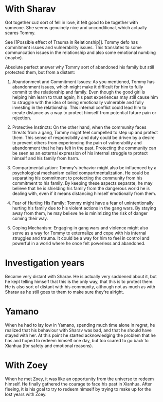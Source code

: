 # With Sharav
Got together cuz sort of fell in love, it felt good to be together with someone. She seems genuinely nice and unconditional, which actually scares Tommy.

See [[Possible effect of Trauma in Relationship]]. Tommy defo has commitment issues and vulnerability issues. This translates to some communcation issues in the relationship and also some emotional numbing (maybe). 

Absolute perfect answer why Tommy sort of abandoned his family but still protected them, but from a distant:
1. Abandonment and Commitment Issues: As you mentioned, Tommy has abandonment issues, which might make it difficult for him to fully commit to the relationship and family. Even though the good girl is helping him learn to trust again, his past experiences may still cause him to struggle with the idea of being emotionally vulnerable and fully investing in the relationship. This internal conflict could lead him to create distance as a way to protect himself from potential future pain or rejection.
    
2. Protective Instincts: On the other hand, when the community faces threats from a gang, Tommy might feel compelled to step up and protect them. This sense of responsibility and duty could be driven by a desire to prevent others from experiencing the pain of vulnerability and abandonment that he has felt in the past. Protecting the community can be seen as an external expression of his internal struggle to protect himself and his family from harm.
    
3. Compartmentalization: Tommy's behavior might also be influenced by a psychological mechanism called compartmentalization. He could be separating his commitment to protecting the community from his commitment to his family. By keeping these aspects separate, he may believe that he is shielding his family from the dangerous world he is dealing with, even if it means distancing himself emotionally from them.
    
4. Fear of Hurting His Family: Tommy might have a fear of unintentionally hurting his family due to his violent actions in the gang wars. By staying away from them, he may believe he is minimizing the risk of danger coming their way.
    
5. Coping Mechanism: Engaging in gang wars and violence might also serve as a way for Tommy to externalize and cope with his internal struggles and trauma. It could be a way for him to feel in control and powerful in a world where he once felt powerless and abandoned.

# Investigation years

Became very distant with Sharav. He is actually very saddened about it, but he kept telling himself that this is the only way, that this is to protect them. He is also sort of distant with his community, although not as much as with Sharav as he still goes to them to make sure they're alright.
# Yamano

When he had to lay low in Yamano, spending much time alone in regret, he realized that his behaviour with Sharav was bad, and that he should have stayed with her. At this point he started acknowledging the problem that he has and hoped to redeem himself one day, but too scared to go back to Xianhua (for safety and emotional reasons).
# With Zoey

When he met Zoey, it was like an opportunity from the universe to redeem himself. He finally gathered the courage to face his past in Xianhua. After fleeing, it is his goal to try to redeem himself by trying to make up for the lost years with Zoey.

